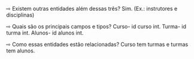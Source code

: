 ⇨ Existem outras entidades além dessas três? 
 Sim. (Ex.: instrutores e disciplinas)

⇨ Quais são os principais campos e tipos?
 Curso- id curso int. Turma- id turma int. Alunos- id alunos int.

⇨ Como essas entidades estão relacionadas?
 Curso tem turmas e turmas tem alunos.
